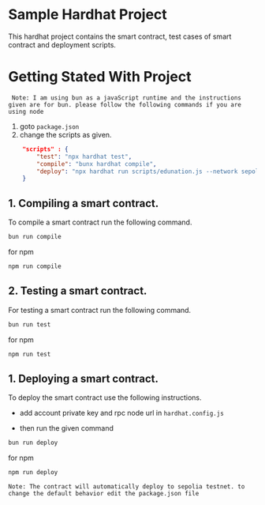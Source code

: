 # Sample Hardhat Project

This hardhat project contains the smart contract, test cases of smart contract and deployment scripts.

# Getting Stated With Project

     Note: I am using bun as a javaScript runtime and the instructions given are for bun. please follow the following commands if you are using node

1.  goto `package.json `
2.  change the scripts as given.

```json
    "scripts" : {
		"test": "npx hardhat test",
        "compile": "bunx hardhat compile",
		"deploy": "npx hardhat run scripts/edunation.js --network sepolia"
	}
```

## 1. Compiling a smart contract.

To compile a smart contract run the following command.

```bash
bun run compile
```

for npm

```bash
npm run compile
```

## 2. Testing a smart contract.

For testing a smart contract run the following command.

```bash
bun run test
```

for npm

```bash
npm run test
```

## 1. Deploying a smart contract.

To deploy the smart contract use the following instructions.

-   add account private key and rpc node url in `hardhat.config.js`

-   then run the given command

```bash
bun run deploy
```

for npm

```bash
npm run deploy
```

    Note: The contract will automatically deploy to sepolia testnet. to change the default behavior edit the package.json file
